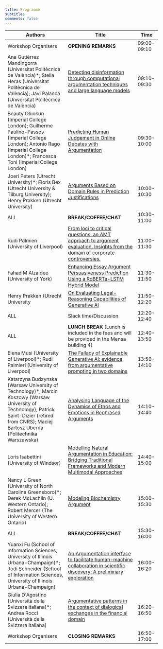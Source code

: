 ```yaml
---
title: Programme 
subtitle: 
comments: false
---
```


<!--We'll publish a full timetable of events and links to papers CMNA'24 closer to the event.-->

<!--
* Register to attend for free on the day via [Eventbrite](https://www.eventbrite.com/e/cmna-xxi-the-21st-workshop-on-computational-models-of-natural-argument-tickets-160894310213).
* CMNA 21 will use Zoom for meeting participants. We'll distribute links to registered delegates prior to the meeting.
* [CMNA 2023 Proceedings CEUR-3614](http://ceur-ws.org/Vol-3614/) are now available published through CEUR Workshop Proceedings.
-->


<!--
* Note that all times are in British Summer Time (GMT +1). You can use [this link](https://www.timeanddate.com/worldclock/fixedtime.html?msg=CMNA+2021&iso=20210902T15&p1=136&ah=2&am=30) to double check the time in your own timezone for the sessions.
* The closing seminar is part of the Ethics of Argumentation seminar series. We'll post a link to join that event to the eventbrite registered participants information in due time.
-->



<!-- Tuesday 17th September 2024 -->

|  Authors | Title  | Time  |
|----------|---|---|
| Workshop Organisers | **OPENING REMARKS** | 09:00-09:10 |
Ana Gutiérrez Mandingorra (Universitat Politècnica de València)*; Stella Heras (Universitat Politècnica de València); Javi Palanca (Universitat Politècnica de València)| [Detecting disinformation through computational argumentation techniques and large language models]((/cmna24/assets/papers/gutierrez.pdf)) | 09:10-09:30 |
| Beauty Oluokun (Imperial College London); Guilherme Paulino-Passos (Imperial College London); Antonio Rago (Imperial College London)*; Francesca Toni (Imperial College London) | [Predicting Human Judgement in Online Debates with Argumentation](/cmna24/assets/papers/oluokun.pdf) |09:30-10:00 |
| Joeri Peters (Utrecht University)*; Floris Bex (Utrecht University & Tilburg University); Henry Prakken (Utrecht University) | [Arguments Based on Domain Rules in Prediction Justifications](/cmna24/assets/papers/peters.pdf) | 10:00-10:30 |
| ALL | **BREAK/COFFEE/CHAT** | 10:30-11:00 |
| Rudi Palmieri (University of Liverpool) | [From loci to critical questions: an AMT approach to argument evaluation. Insights from the domain of corporate controversies.](/cmna24/assets/papers/palmieri.pdf) | 11:00-11:30 |
| Fahad M Alzaidee (University of York) | [Enhancing Essay Argument Persuasiveness Prediction Using a RoBERTa-LSTM Hybrid Model](/cmna24/assets/papers/alzaidee.pdf) | 11:30-11:50 |
| Henry Prakken (Utrecht University | [On Evaluating Legal-Reasoning Capabilities of Generative AI](/cmna24/assets/papers/prakken.pdf) | 11:50-12:20 |
| ALL | Slack time/Discussion | 12:20-12:40 |
| ALL | **LUNCH BREAK** (Lunch is included in the fees and will be provided in the Mensa building 4) | 12:40-13:50 |
| Elena Musi (University of Liverpool)*; Rudi Palmieri (University of Liverpool) | [The Fallacy of Explainable Generative AI: evidence from argumentative prompting in two domains](/cmna24/assets/papers/musi.pdf)  | 13:50-14:10 |
| Katarzyna Budzynska (Warsaw University of Technology)*; Marcin Koszowy (Warsaw University of Technology);  Patrick Saint-Dizier (retired from CNRS); Maciej Bartosz Uberna (Politechnika Warszawska) | [Analysing Language of the Dynamics of Ethos and Emotions in Rephrased Arguments](/cmna24/assets/papers/budzynska.pdf) | 14:10-14:40 |
| Loris Isabettini (University of Windsor) | [Modelling Natural Argumentation in Education: Bridging Traditional Frameworks and Modern Multimodal Approaches](/cmna24/assets/papers/isabettini.pdf) | 14:40- 15:00 |
| Nancy L Green (University of North Carolina Greensboro)*; Derek McLachlin (U. Western Ontario); Robert Mercer (The University of Western Ontario) | [Modeling Biochemistry Argument](/cmna24/assets/papers/green.pdf) | 15:00-15:30 |
| ALL | **BREAK/COFFEE/CHAT** | 15:30-16:00 |
| Yuanxi Fu (School of Information Sciences, University of Illinois Urbana-Champaign)*; Jodi Schneider (School of Information Sciences, University of Illinois Urbana-Champaign) | [An Argumentation interface to facilitate human-machine collaboration in scientific discovery: A preliminary exploration](/cmna24/assets/papers/fu.pdf) | 16:00-16:20 |
| Giulia D'Agostino (Università della Svizzera italiana)*; Andrea Rocci (Università della Svizzera italiana) | [Argumentative patterns in the context of dialogical exchanges in the financial domain](/cmna24/assets/papers/dagostino.pdf) | 16:20-16:50 |
| Workshop Organisers | **CLOSING REMARKS** | 16:50-17:00 |


<!--
# Session #1 (Thursday September 2nd, 15:00-17:30 BST)

|  Authors | Title  | Time  |
|----------|---|---|
| Workshop Organisers | **INTRODUCTORY REMARKS** | 15:00-15:10 GMT |
| Nancy Green | [RST and Practical Reasoning](/cmna23/assets/papers/paper1.pdf) | 15:10-15:40  | 
| Giulia D'agostino | [Let's explain what we argue for. The argumentative function of explanations in Earnings Conference Calls](/cmna23/assets/papers/paper2.pdf) | 15:40-16:00 |
| Loris Isabettini | [The Interplay of Kisceral Argumentation, AudioSonic Resonance, Secular Mysticism, and Natural Argumentation in Computational Models](/cmna23/assets/papers/abstract1.pdf) | 16:00-16:15 |
| ALL | **BREAK/COFFEE/CHAT** | 16:15-16:30 | 
| Trevor Bench-Capon | [The Role of Intermediate Factors in Explaining Precedential Constraint](/cmna23/assets/papers/paper3.pdf) | 16:30-17:00 |
| Daniel Konstantynowicz, Francis Wojciechowski and Procheta Sen | [Finding Important Arguments from a Legal Case](/cmna23/assets/papers/paper4.pdf) | 17:00-17:20 |
| Nancy Green | [Deontological Argumentation Schemes](/cmna23/assets/papers/paper5.pdf) | 17:20-17:40 |
| ALL | **BREAK/COFFEE/CHAT** | 17:40-17:45 | 
| Simon Wells & Mark Snaith | [On The Role of Dialogue Models in the Age of Large Language Models](/cmna23/assets/papers/abstract2.pdf) | 17:45-18:00 |
| PLENARY | **"LLMs, ML, & AI in Argumentation "** | 18:00-18:25 |
| Workshop Organisers | **CLOSING REMARKS** | 18:50-17:00 |
-->

<!--Long & short papers have been published as archival proceedings on the [CEUR Workshop Proceedings website](http://ceur-ws.org/) in [volume #3205](http://ceur-ws.org/Vol-3205/).
-->
<!--
# Invited Speaker (13:45-14:30 CET)

**Title:** The Dynamics of Knowledge: Argumentation and Belief Revision

**Speaker:** Guillermo R. Simari, Universidad Nacional del Sur

**Abstract:** The exploration of the relationships between belief revision and computational argumentation has led to significant contributions for both areas; several techniques employed in belief revision are being studied to formalize the dynamics of argumentation frameworks and the capabilities of the argumentation-based defeasible reasoning are being used to define belief change operators. By briefly considering the fundamental ideas of both areas it is possible to examine some of the mutually beneficial cross-application in different proposals that model reasoning mechanisms that combine contributions from the two domains.
-->


<!--
# Session #2 (Friday September 3rd 15:00-17:30 BST)


|  Authors | Title  | Time  |
|----------|---|---|
| | **Introductory Remarks** | 15:00-15:15 |
| Elena Musi, Rudi Palmieri, Chiara Mercuri, Alessandro Giudici, Neil Maiden, Charlotte Hardman and Rita Borgo  | [What makes you fupy (‘food’ + ‘happy’)? Leveraging strategic maneuvering to build food coaching apps](http://ceur-ws.org/Vol-2937/paper4.pdf) | 15:15-15:45 | 
| Lars Malmqvist, Tommy Yuan and Peter Nightingale.  | [Improving Misinformation Detection in Tweets with Abstract Argumentation](http://ceur-ws.org/Vol-2937/paper5.pdf) | 15:45-16:15 | 
| | **BREAK/COFFEE/CHAT** | 16:15-16:30 |
| Jack Mumford, Katie Atkinson and Trevor Bench-Capon | [Machine Learning and Legal Argument](http://ceur-ws.org/Vol-2937/paper6.pdf) | 16:30-17:00 |
| Nancy Green and Joshua Crotts | [A First Experiment Using ILP for Argument Mining](http://ceur-ws.org/Vol-2937/paper7.pdf) | 17:00-17:30 |
| | **Closing Remarks** | 17:30-17:35 |
| | **INFORMAL CHAT** | 17:35-18:00 |

# Closing Seminar (18:00-19:00 BST)

This year we've coordinated with the [interdisciplinary monthly online speaker series on the ethics of argumentation](https://argumentethics2021.wixsite.com/argumentationethics) for the closing seminar. We'll share the link to that seminar to all CMNA delegates and invite them to join that event immediately after the close of CMNA'21.

**Title:** Sources of Opinion: The Community of Knowledge and How to Take Advantage of Outsourcing

**Speaker:** [Steven A. Sloman](https://vivo.brown.edu/display/ssloman), [Brown University](https://www.brown.edu/)

**Abstract:** People have some crazy opinions. Generally, these are the opinions that we disagree with. The standard view in both academia and the wider culture is that people have such opinions due to knowledge deficits; they are lacking information. On this view, providing information and critical reasoning skills is the best way to get opinions to converge, because they’ll converge to the truth. There is already strong reason to doubt this deficit model. I provide more in the form of evidence that knowledge is unrelated to attitudes about issues. In contrast, a person’s ideology influences both their attitudes and their sense of understanding. A competitor to the deficit model, the cultural cognition view, explains the effect of ideology on attitudes, but does not address the sense of understanding. I follow the cultural cognition view in proposing that people outsource much of their reasoning to their communities; I add that it is the resulting sense of understanding that mediates their attitudes. This community of knowledge suggests that people outsource most of their reasoning. I show how this fact can be deployed to bring evidence to bear on policy.

-->
